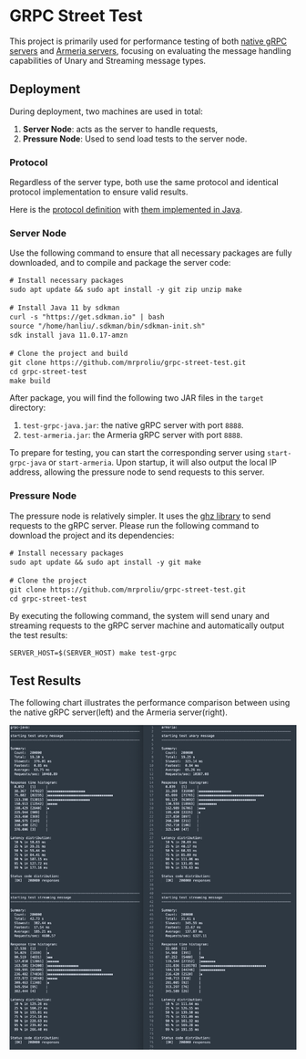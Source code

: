 # GRPC Street Test

This project is primarily used for performance testing of both [native gRPC servers](https://github.com/grpc/grpc-java) and [Armeria servers](https://github.com/line/armeria), 
focusing on evaluating the message handling capabilities of Unary and Streaming message types.

## Deployment

During deployment, two machines are used in total: 
1. **Server Node**: acts as the server to handle requests, 
2. **Pressure Node**: Used to send load tests to the server node.

### Protocol

Regardless of the server type, both use the same protocol and identical protocol implementation to ensure valid results.

Here is the [protocol definition](./src/main/proto/hello.proto) with [them implemented in Java](./src/main/java/io/github/liuhan/grpc/test/HelloServiceHandler.java).

### Server Node

Use the following command to ensure that all necessary packages are fully downloaded, 
and to compile and package the server code:

```shell
# Install necessary packages
sudo apt update && sudo apt install -y git zip unzip make

# Install Java 11 by sdkman
curl -s "https://get.sdkman.io" | bash
source "/home/hanliu/.sdkman/bin/sdkman-init.sh"
sdk install java 11.0.17-amzn

# Clone the project and build
git clone https://github.com/mrproliu/grpc-street-test.git
cd grpc-street-test
make build
```

After package, you will find the following two JAR files in the `target` directory:
1. `test-grpc-java.jar`: the native gRPC server with port `8888`.
2. `test-armeria.jar`: the Armeria gRPC server with port `8888`.

To prepare for testing, you can start the corresponding server using `start-grpc-java` or `start-armeria`.
Upon startup, it will also output the local IP address, allowing the pressure node to send requests to this server.

### Pressure Node

The pressure node is relatively simpler. It uses the [ghz library](https://ghz.sh/) to send requests to the gRPC server. 
Please run the following command to download the project and its dependencies:

```shell
# Install necessary packages
sudo apt update && sudo apt install -y git make

# Clone the project
git clone https://github.com/mrproliu/grpc-street-test.git
cd grpc-street-test
```

By executing the following command, the system will send unary and streaming requests to the gRPC server machine and automatically output the test results:

```shell
SERVER_HOST=$(SERVER_HOST) make test-grpc
```

## Test Results


The following chart illustrates the performance comparison between using the native gRPC server(left) and the Armeria server(right).

![Testing Result](test_result.png)